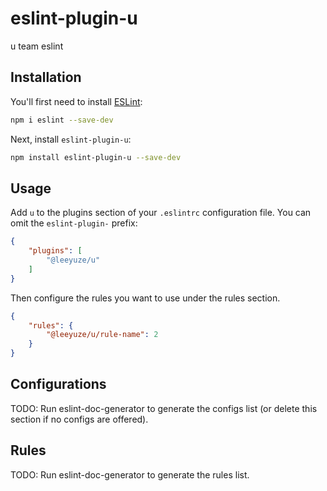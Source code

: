 # eslint-plugin-u

u team eslint

## Installation

You'll first need to install [ESLint](https://eslint.org/):

```sh
npm i eslint --save-dev
```

Next, install `eslint-plugin-u`:

```sh
npm install eslint-plugin-u --save-dev
```

## Usage

Add `u` to the plugins section of your `.eslintrc` configuration file. You can omit the `eslint-plugin-` prefix:

```json
{
    "plugins": [
        "@leeyuze/u"
    ]
}
```


Then configure the rules you want to use under the rules section.

```json
{
    "rules": {
        "@leeyuze/u/rule-name": 2
    }
}
```



## Configurations

<!-- begin auto-generated configs list -->
TODO: Run eslint-doc-generator to generate the configs list (or delete this section if no configs are offered).
<!-- end auto-generated configs list -->



## Rules

<!-- begin auto-generated rules list -->
TODO: Run eslint-doc-generator to generate the rules list.
<!-- end auto-generated rules list -->


